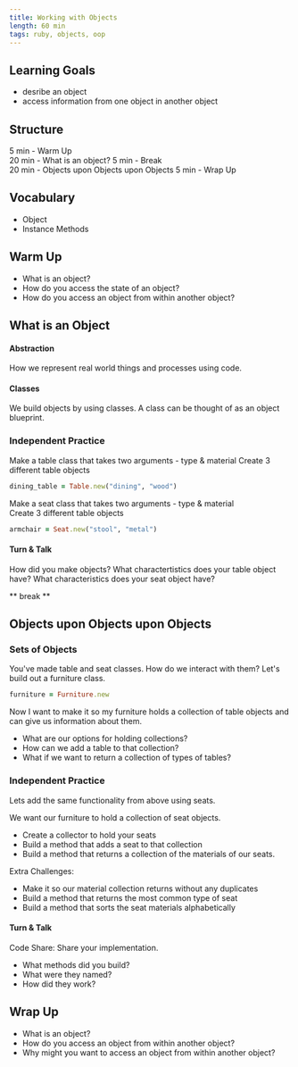 ```yaml
---
title: Working with Objects
length: 60 min
tags: ruby, objects, oop
---  
```


## Learning Goals  
* desribe an object 
* access information from one object in another object  

## Structure  
5 min - Warm Up  
20 min - What is an object?
5 min - Break  
20 min - Objects upon Objects upon Objects
5 min - Wrap Up

## Vocabulary  
* Object
* Instance Methods

## Warm Up  
* What is an object?  
* How do you access the state of an object?  
* How do you access an object from within another object?  

## What is an Object
#### Abstraction  
How we represent real world things and processes using code.  

#### Classes  
We build objects by using classes. A class can be thought of as an object blueprint.   

### Independent Practice  
Make a table class that takes two arguments - type & material 
Create 3 different table objects

```ruby 
dining_table = Table.new("dining", "wood")
``` 
Make a seat class that takes two arguments - type & material  
Create 3 different table objects 

```ruby 
armchair = Seat.new("stool", "metal")
```
#### Turn & Talk  
How did you make objects? What charactertistics does your table object have? What characteristics does your seat object have? 

** break **

## Objects upon Objects upon Objects 
### Sets of Objects  
You've made table and seat classes. How do we interact with them? Let's build out a furniture class.  

```ruby
furniture = Furniture.new
```  

Now I want to make it so my furniture holds a collection of table objects and can give us information about them.     

*  What are our options for holding collections?   
*  How can we add a table to that collection?   
*  What if we want to return a collection of types of tables?  

### Independent Practice  
Lets add the same functionality from above using seats. 

We want our furniture to hold a collection of seat objects.   

*  Create a collector to hold your seats  
*  Build a method that adds a seat to that collection   
*  Build a method that returns a collection of the materials of our seats. 

Extra Challenges:  

*  Make it so our material collection returns without any duplicates  
*  Build a method that returns the most common type of seat  
*  Build a method that sorts the seat materials alphabetically 

#### Turn & Talk  
Code Share: Share your implementation.   

*  What methods did you build?  
  *  What were they named?  
  *  How did they work? 

## Wrap Up  
* What is an object? 
* How do you access an object from within another object? 
* Why might you want to access an object from within another object?

